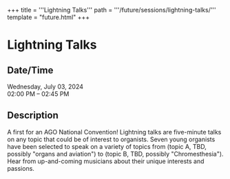 +++
title = '''Lightning Talks'''
path = '''/future/sessions/lightning-talks/'''
template = "future.html"
+++

<h1>Lightning Talks</h1>

<h2>Date/Time</h2>
<p>Wednesday, July 03, 2024<br>
02:00 PM – 02:45 PM</p>
<h2>Description</h2>

A first for an AGO National Convention! Lightning talks are five-minute talks on any topic that could be of interest to organists. Seven young organists have been selected to speak on a variety of topics from (topic A, TBD, possibly "organs and aviation") to (topic B, TBD, possibly "Chromesthesia"). Hear from up-and-coming musicians about their unique interests and passions.


